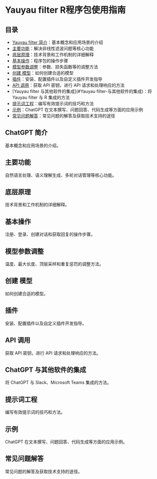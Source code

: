 # Yauyau filter R程序包使用指南

## 目录

- [Yauyau filter 简介](#chatgpt-简介)：基本概念和应用场景的介绍
- [主要功能](#主要功能)：解决非线性滤波问题等核心功能
- [底层原理](#底层原理)：技术背景和工作机制的详细解释
- [基本操作](#基本操作)：程序包的操作步骤
- [模型参数调整](#模型参数调整)：参数、损失函数等的调整方法
- [创建 模型](#创建-模型)：如何创建合适的模型
- [插件](#插件)：安装、配置插件以及自定义插件开发指导
- [API 调用](#api-调用)：获取 API 密钥，进行 API 请求和处理响应的方法
- [Yauyau filter 与其他软件的集成](#Yauyau filter-与其他软件的集成)：将 Yauyau filter 与 R 集成的方法
- [提示词工程](#提示词工程)：编写有效提示词的技巧和方法
- [示例](#示例)：ChatGPT 在文本撰写、问题回答、代码生成等方面的应用示例
- [常见问题解答](#常见问题解答)：常见问题的解答及获取技术支持的途径

## ChatGPT 简介
基本概念和应用场景的介绍。

## 主要功能
自然语言处理、语义理解生成、多轮对话管理等核心功能。

## 底层原理
技术背景和工作机制的详细解释。

## 基本操作
注册、登录、创建对话和获取回复的操作步骤。

## 模型参数调整
温度、最大长度、顶层采样和重复惩罚的调整方法。

## 创建 模型
如何创建合适的模型。

## 插件
安装、配置插件以及自定义插件开发指导。

## API 调用
获取 API 密钥，进行 API 请求和处理响应的方法。

## ChatGPT 与其他软件的集成
将 ChatGPT 与 Slack、Microsoft Teams 集成的方法。

## 提示词工程
编写有效提示词的技巧和方法。

## 示例
ChatGPT 在文本撰写、问题回答、代码生成等方面的应用示例。

## 常见问题解答
常见问题的解答及获取技术支持的途径。

